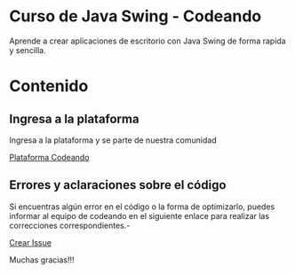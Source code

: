 Curso de Java Swing - Codeando
===

Aprende a crear aplicaciones de escritorio con Java Swing de forma rapida y sencilla.

# Contenido

## Ingresa a la plataforma

Ingresa a la plataforma y se parte de nuestra comunidad

[Plataforma Codeando](http://codeando.org)

## Errores y aclaraciones sobre el código

Si encuentras algún error en el código o la forma de optimizarlo, puedes informar al equipo de codeando en el siguiente enlace para realizar las correcciones correspondientes.-

[Crear Issue](https://github.com/codeandomx/presentaciones/issues)

Muchas gracias!!!
